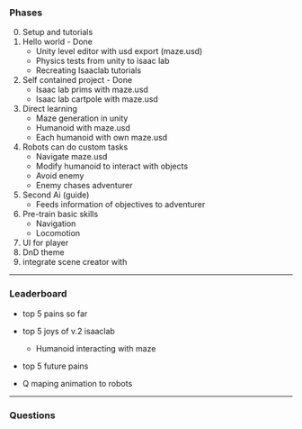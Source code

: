 ### Phases
0. Setup and tutorials
1. Hello world - Done
    - Unity level editor with usd export (maze.usd)
    - Physics tests from unity to isaac lab
    - Recreating Isaaclab tutorials
2. Self contained project - Done
    - Isaac lab prims with maze.usd
    - Isaac lab cartpole with maze.usd
3. Direct learning
    - Maze generation in unity
    - Humanoid with maze.usd
    - Each humanoid with own maze.usd
4. Robots can do custom tasks
    - Navigate maze.usd
    - Modify humanoid to interact with objects
    - Avoid enemy
    - Enemy chases adventurer
5. Second Ai (guide)
    - Feeds information of objectives to adventurer
6. Pre-train basic skills
    - Navigation
    - Locomotion
7. UI for player
8. DnD theme
9. integrate scene creator with 

----------------------------------------------
### Leaderboard

- top 5 pains so far

- top 5 joys of v.2 isaaclab
    - Humanoid interacting with maze

- top 5 future pains

- Q
maping animation to robots
----------------------------------------------
### Questions
